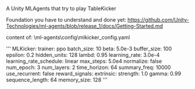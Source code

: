 A Unity MLAgents that try to play TableKicker

Foundation you have to understand and done yet:
https://github.com/Unity-Technologies/ml-agents/blob/release_1/docs/Getting-Started.md

content of:
    \ml-agents\config\mlkicker_config.yaml

'''
MLKicker:
  trainer: ppo
  batch_size: 10
  beta: 5.0e-3
  buffer_size: 100
  epsilon: 0.2
  hidden_units: 128
  lambd: 0.95
  learning_rate: 3.0e-4
  learning_rate_schedule: linear
  max_steps: 5.0e4
  normalize: false
  num_epoch: 3
  num_layers: 2
  time_horizon: 64
  summary_freq: 10000
  use_recurrent: false
  reward_signals:
    extrinsic:
      strength: 1.0
      gamma: 0.99
  sequence_length: 64
  memory_size: 128
  '''

